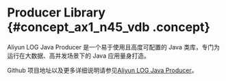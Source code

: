 # Producer Library {#concept_ax1_n45_vdb .concept}

Aliyun LOG Java Producer 是一个易于使用且高度可配置的 Java 类库，专门为运行在大数据、高并发场景下的 Java 应用量身打造。

Github 项目地址以及更多详细说明请参见[Aliyun LOG Java Producer](https://github.com/aliyun/aliyun-log-producer/blob/master/README_EN.md)。

